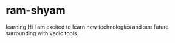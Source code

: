 # ram-shyam
learning
Hi I am excited to learn new technologies and see future surrounding with vedic tools.
